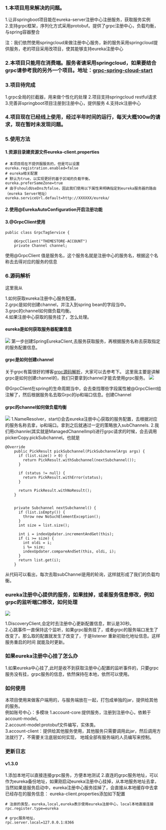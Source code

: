### 1.本项目用来解决的问题。

1.让非springboot项目能在eureka-server注册中心注册服务，获取服务实例  
2.支持grpc框架，序列化方式采用protobuf。提供了grpc注册中心，负载均衡，与spring容器整合

注：我们依然使用springcloud来做注册中心服务，新的服务采用springcloud提供服务，老的项目采用改项目，使其能够支持eureka注册中心

### 2.本项目只能用在消费端。服务者请采用springcloud，如果要结合grpc请参考我的另外一个项目。地址：[grpc-spring-cloud-start](https://github.com/smallleaf/grpc-spring-cloud-start)

### 3.项目待完成

1.grpc全局的拦截器，用来做个性化的处理
2.项目支持springcloud restful请求
3.完善非springboot项目注册到注册中心，提供服务
4.支持zk注册中心


### 4.项目现在已经线上使用，经过半年时间的运行，每天大概100w的请求，现在暂时未发现问题。

### 5.使用方法

#### 1.资源目录建资源文件eureka-client.properties
````
# 本项目现在不提供服服务的，但是可以设置
eureka.registration.enabled=false
# eureka相关配置
# 默认为true，以实现更好的基于区域的负载平衡。
eureka.preferSameZone=true
# 由于shouldUseDns为false，因此我们使用以下属性来明确指定到eureka服务器的路由（eureka Server地址）
eureka.serviceUrl.default=http://XXXXXX/eureka/
````

#### 2.使用@EurekaAutoConfiguration开启注册功能
#### 3.@GrpcClient使用
````$xslt
public class GrpcTagService {

    @GrpcClient("THEMESTORE-ACCOUNT")
    private Channel channel;
````
使用@GrpcClient 值是服务名，这个服务名就是注册中心的服务名，根据这个名称去去得对应的服务的信息


### 6.源码解析
这里我从

1.如何获取eureka注册中心服务配置。   
2.grpc是如何创建channel，并注入到spring bean的字段当中。    
3.grpc的channel如何做负载均衡。  
4.如果注册中心获取的服务挂了，怎么处理。   


#### eureka是如何获取服务器配置信息
![](http://m.qpic.cn/psb?/V11QGjwg27loKQ/WGVPjGlHWJ*4a7GykMwMRIPESe2sjmvAes*eKg9sqKk!/b/dFIBAAAAAAAA&bo=9ATuAgAAAAADBz4!&rf=viewer_4)
第一步创建SpringEurekaClient,去服务获取服务，再根据服务名称去获取指定的服务配置信息。

#### grpc是如何创建channel
关于grpc有篇很好的博客[grpc源码解析](https://blog.csdn.net/omnispace/article/details/80167076)，大家可以去参考下。
这里我主要是讲解grpc是如何创建channel的，我们只要拿到channel才能去使用grpc服务。
![](http://m.qpic.cn/psb?/V11QGjwg27loKQ/o8kJpi6.JoRIiNSOOU5592Ng6c9954*a6BQaG3IPyH4!/b/dDQBAAAAAAAA&bo=8gc4BAAAAAADB.s!&rf=viewer_4)

@GrpcClient在spring的生命周期当中，会去查找哪些字段属性被@GrpcClient给注解了，然后根据服务名去取Grpc的ip和端口信息。创建Channel



#### grpc的channel如何做负载均衡
![](http://m.qpic.cn/psb?/V11QGjwg27loKQ/1ReGwEiLz8uqLAgsmAHDXXnJxgFdd369ZeT.7tJycxg!/b/dDYBAAAAAAAA&bo=TgXYAwAAAAADB7I!&rf=viewer_4)
1.NameResolver，start()会去eureka注册中心获取的服务配置，去根据对应的服务名称去拿，ip和端口。拿到之后就通过一定的策略放入subChannels. 
2.我们用channle(其实就是ManagedChannelImpl)进行grpc请求的时候，会去调用pickerCopy.pickSubchannel。也就是
```aidl
@Override
    public PickResult pickSubchannel(PickSubchannelArgs args) {
      if (list.size() > 0) {
        return PickResult.withSubchannel(nextSubchannel());
      }

      if (status != null) {
        return PickResult.withError(status);
      }

      return PickResult.withNoResult();
    }
    
    
    private Subchannel nextSubchannel() {
      if (list.isEmpty()) {
        throw new NoSuchElementException();
      }
      int size = list.size();

      int i = indexUpdater.incrementAndGet(this);
      if (i >= size) {
        int oldi = i;
        i %= size;
        indexUpdater.compareAndSet(this, oldi, i);
      }
      return list.get(i);
    }

```
从代码可以看出，每次去取subChannel是用的轮询，这样就形成了我们的负载均衡。

### eureka注册中心提供的服务，如果挂掉，或者服务信息修改，例如grpc的监听端口修改，如何处理
![](http://m.qpic.cn/psb?/V11QGjwg27loKQ/8RF9CjHCCaJi2KOPQsbNRKjL47e32neXb5QDqPD9WAY!/b/dFQBAAAAAAAA&bo=5gXaAwAAAAADBxg!&rf=viewer_4)

1.DiscoveryClient,会定时去注册中心更新配置信息，默认是30秒。    
2.心跳事件一直保持这个监听，如果grpc服务挂了，或者grpc的服务端口发生了改变了。那么取的配置就发生了改变了，于是listener
重新初始化地址信息。这样服务重启的时间 就能及时更新。 


### 如果eureka注册中心挂了怎么办

1.如果eureka中心挂了,此时是收不到获取注册中心配置的监听事件的，只要grpc服务没有挂，grpc服务的信息，依然保持在本地，依然可以使用。


### 如何使用
本项目使用来做客户端用的，与服务端放在一起，打包成单独的jar，提供给其他的服务。   
例如账号中心：多模块
1.account-core:提供服务，注册到注册中心，依赖于account-model。   
2.account-model:protobuf文件编写，实体类。   
3.account-client：提供给其他服务使用，其他服务只需要调用此jar，然后调用方法就行了，不需要关注底层如何实现，
地城全部有服务端的人员编写来控制。   




### 更新日志
#### v1.3.0  

1.添加本地可以直接连接grpc服务，方便本地测试
2.直连的grpc服务地址，可以作为eureka备份地址，如果刚启动eureka注册中心挂掉，从本地服务地址去拿，当然如果是服务启动中，eureka注册中心服务挂掉了，会直接从本地缓存中去拿已经存在的服务信息：
eureka-client.properties添加如下配置
```aidl
# 注册的类型，eureka,local,eureka表示使用eureka注册中心，local本地直接连接
rpc.register.type=eureka

# grpc服务地址，
rpc.server.local=127.0.0.1:8366

```





